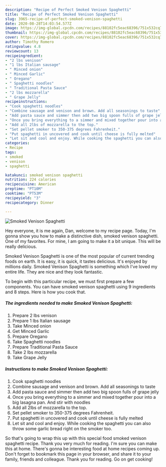 ```yaml
---
description: "Recipe of Perfect Smoked Venison Spaghetti"
title: "Recipe of Perfect Smoked Venison Spaghetti"
slug: 3965-recipe-of-perfect-smoked-venison-spaghetti
date: 2020-08-28T14:03:54.577Z
image: https://img-global.cpcdn.com/recipes/88102fc5eac68396/751x532cq70/smoked-venison-spaghetti-recipe-main-photo.jpg
thumbnail: https://img-global.cpcdn.com/recipes/88102fc5eac68396/751x532cq70/smoked-venison-spaghetti-recipe-main-photo.jpg
cover: https://img-global.cpcdn.com/recipes/88102fc5eac68396/751x532cq70/smoked-venison-spaghetti-recipe-main-photo.jpg
author: Timothy Romero
ratingvalue: 4.8
reviewcount: 13
recipeingredient:
- "2 lbs venison"
- "1 lbs Italian sausage"
- " Minced onion"
- " Minced Garlic"
- " Oregano"
- " Spaghetti noodles"
- " Traditional Pasta Sauce"
- "2 lbs mozzarella"
- " Grape Jelly"
recipeinstructions:
- "Cook spaghetti noodles"
- "Combine sausage and venison and brown. Add all seasonings to taste"
- "Add pasta sauce and simmer then add two big spoon fulls of grape jelly"
- "Once you bring everything to a simmer and mixed together pour into a big lasagna pan. And stir with noodles"
- "Add all 2lbs of mozzarella to the top."
- "Set pellet smoker to 350-375 degrees Fahrenheit."
- "Put spaghetti in uncovered and cook until cheese is fully melted"
- "Let sit and cool and enjoy. While cooking the spaghetti you can also throw some garlic bread right on the smoker too."
categories:
- Recipe
tags:
- smoked
- venison
- spaghetti

katakunci: smoked venison spaghetti 
nutrition: 224 calories
recipecuisine: American
preptime: "PT10M"
cooktime: "PT53M"
recipeyield: "3"
recipecategory: Dinner

---
```



![Smoked Venison Spaghetti](https://img-global.cpcdn.com/recipes/88102fc5eac68396/751x532cq70/smoked-venison-spaghetti-recipe-main-photo.jpg)

Hey everyone, it is me again, Dan, welcome to my recipe page. Today, I'm gonna show you how to make a distinctive dish, smoked venison spaghetti. One of my favorites. For mine, I am going to make it a bit unique. This will be really delicious.

Smoked Venison Spaghetti is one of the most popular of current trending foods on earth. It is easy, it is quick, it tastes delicious. It's enjoyed by millions daily. Smoked Venison Spaghetti is something which I've loved my entire life. They are nice and they look fantastic.




To begin with this particular recipe, we must first prepare a few components. You can have smoked venison spaghetti using 9 ingredients and 8 steps. Here is how you cook that.

<!--inarticleads1-->

##### The ingredients needed to make Smoked Venison Spaghetti:

1. Prepare 2 lbs venison
1. Prepare 1 lbs Italian sausage
1. Take  Minced onion
1. Get  Minced Garlic
1. Prepare  Oregano
1. Take  Spaghetti noodles
1. Prepare  Traditional Pasta Sauce
1. Take 2 lbs mozzarella
1. Take  Grape Jelly




<!--inarticleads2-->

##### Instructions to make Smoked Venison Spaghetti:

1. Cook spaghetti noodles
1. Combine sausage and venison and brown. Add all seasonings to taste
1. Add pasta sauce and simmer then add two big spoon fulls of grape jelly
1. Once you bring everything to a simmer and mixed together pour into a big lasagna pan. And stir with noodles
1. Add all 2lbs of mozzarella to the top.
1. Set pellet smoker to 350-375 degrees Fahrenheit.
1. Put spaghetti in uncovered and cook until cheese is fully melted
1. Let sit and cool and enjoy. While cooking the spaghetti you can also throw some garlic bread right on the smoker too.




So that's going to wrap this up with this special food smoked venison spaghetti recipe. Thank you very much for reading. I'm sure you can make this at home. There's gonna be interesting food at home recipes coming up. Don't forget to bookmark this page in your browser, and share it to your family, friends and colleague. Thank you for reading. Go on get cooking!
